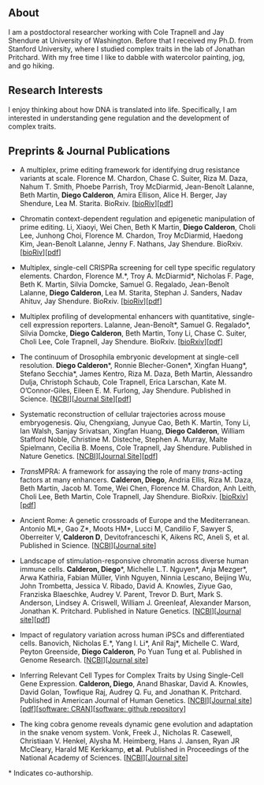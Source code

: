 ## About

I am a postdoctoral researcher working with Cole Trapnell and Jay Shendure at University of Washington. Before that I received my Ph.D. from Stanford University, where I studied complex traits in the lab of Jonathan Pritchard. With my free time I like to dabble with watercolor painting, jog, and go hiking.

## Research Interests

I enjoy thinking about how DNA is translated into life. Specifically, I am interested in understanding gene regulation and the development of complex traits.

## Preprints & Journal Publications

+ A multiplex, prime editing framework for identifying drug resistance variants at scale. Florence M. Chardon, Chase C. Suiter, Riza M. Daza, Nahum T. Smith, Phoebe Parrish, Troy McDiarmid, Jean-Benoît Lalanne, Beth Martin, **Diego Calderon**, Amira Ellison, Alice H. Berger, Jay Shendure, Lea M. Starita. BioRxiv. [[bioRiv](https://www.biorxiv.org/content/10.1101/2023.07.27.550902v1)][[pdf](2023.07.27.550902v1.full.pdf)]

+ Chromatin context-dependent regulation and epigenetic manipulation of prime editing. Li, Xiaoyi, Wei Chen, Beth K Martin,  **Diego Calderon**, Choli Lee, Junhong Choi, Florence M. Chardon, Troy McDiarmid, Haedong Kim, Jean-Benoît Lalanne, Jenny F. Nathans, Jay Shendure. BioRxiv. [[bioRiv](https://www.biorxiv.org/content/10.1101/2023.04.12.536587v1)][[pdf](2023.04.12.536587v1.full.pdf)]

+ Multiplex, single-cell CRISPRa screening for cell type specific regulatory elements. Chardon, Florence M.\*, Troy A. McDiarmid\*, Nicholas F. Page, Beth K. Martin, Silvia Domcke, Samuel G. Regalado, Jean-Benoît Lalanne, **Diego Calderon**, Lea M. Starita, Stephan J. Sanders, Nadav Ahituv, Jay Shendure. BioRxiv. [[bioRiv](https://www.biorxiv.org/content/10.1101/2023.03.28.534017v1)][[pdf](2023.03.28.534017v1.full.pdf)]

+ Multiplex profiling of developmental enhancers with quantitative, single-cell expression reporters. Lalanne, Jean-Benoît\*, Samuel G. Regalado\*, Silvia Domcke, **Diego Calderon**, Beth Martin, Tony Li, Chase C. Suiter, Choli Lee, Cole Trapnell, Jay Shendure. BioRxiv. [[bioRxiv](https://www.biorxiv.org/content/10.1101/2022.12.10.519236v1)][[pdf](2022.12.10.519236v1.full.pdf)]

+ The continuum of Drosophila embryonic development at single-cell resolution. **Diego Calderon**\*, Ronnie Blecher-Gonen\*, Xingfan Huang\*, Stefano Secchia\*, James Kentro, Riza M. Daza, Beth Martin, Alessandro Dulja, Christoph Schaub, Cole Trapnell, Erica Larschan, Kate M. O’Connor-Giles, Eileen E. M. Furlong, Jay Shendure. Published in Science. [[NCBI](https://pubmed.ncbi.nlm.nih.gov/35926038/)][[Journal Site](https://www.science.org/doi/10.1126/science.abn5800)][[pdf](science.abn5800.pdf)]

+ Systematic reconstruction of cellular trajectories across mouse embryogenesis. Qiu, Chengxiang, Junyue Cao, Beth K. Martin, Tony Li, Ian Walsh, Sanjay Srivatsan, Xingfan Huang, **Diego Calderon**, William Stafford Noble, Christine M. Disteche, Stephen A. Murray, Malte Spielmann, Cecilia B. Moens, Cole Trapnell, Jay Shendure. Published in Nature Genetics. [[NCBI](https://pubmed.ncbi.nlm.nih.gov/35288709/)][[Journal Site](https://www.nature.com/articles/s41588-022-01018-x)][[pdf](s41588-022-01018-x.pdf)]

+ *Trans*MPRA: A framework for assaying the role of many *trans*-acting factors at many enhancers. **Calderon, Diego**, Andria Ellis, Riza M. Daza, Beth Martin, Jacob M. Tome, Wei Chen, Florence M. Chardon, Anh Leith, Choli Lee, Beth Martin, Cole Trapnell, Jay Shendure. BioRxiv. [[bioRxiv](https://www.biorxiv.org/content/10.1101/2020.09.30.321323v1)][[pdf](2020.09.30.321323v1.full.pdf)]

+ Ancient Rome: A genetic crossroads of Europe and the Mediterranean. Antonio ML\*, Gao Z\*, Moots HM\*, Lucci M, Candilio F, Sawyer S, Oberreiter V, **Calderon D**, Devitofranceschi K, Aikens RC, Aneli S, et al. Published in Science. [[NCBI](https://www.ncbi.nlm.nih.gov/pubmed/31699931)][[Journal site](https://science.sciencemag.org/content/366/6466/708.full)]

+ Landscape of stimulation-responsive chromatin across diverse human immune cells. **Calderon, Diego**\*, Michelle L.T. Nguyen\*, Anja Mezger\*, Arwa Kathiria, Fabian Müller, Vinh Nguyen, Ninnia Lescano, Beijing Wu, John Trombetta, Jessica V. Ribado, David A. Knowles, Ziyue Gao, Franziska Blaeschke, Audrey V. Parent, Trevor D. Burt, Mark S. Anderson, Lindsey A. Criswell, William J. Greenleaf, Alexander Marson, Jonathan K. Pritchard. Published in Nature Genetics. [[NCBI](https://www.ncbi.nlm.nih.gov/pubmed/31570894)][[Journal site](https://www.nature.com/articles/s41588-019-0505-9)][[pdf](nihms-1538431.pdf)]

+ Impact of regulatory variation across human iPSCs and differentiated cells. Banovich, Nicholas E.\*, Yang I. Li\*, Anil Raj\*, Michelle C. Ward, Peyton Greenside, **Diego Calderon**, Po Yuan Tung et al. Published in Genome Research. [[NCBI](https://www.ncbi.nlm.nih.gov/pubmed/29208628)][[Journal site](https://genome.cshlp.org/content/28/1/122.long)]

+ Inferring Relevant Cell Types for Complex Traits by Using Single-Cell Gene Expression. **Calderon, Diego**, Anand Bhaskar, David A. Knowles, David Golan, Towfique Raj, Audrey Q. Fu, and Jonathan K. Pritchard. Published in American Journal of Human Genetics. [[NCBI](https://www.ncbi.nlm.nih.gov/pubmed/29106824)][[Journal site](http://www.cell.com/ajhg/fulltext/S0002-9297(17)30378-6)][[pdf](1-s2.0-S0002929717303786-main.pdf)][[software: CRAN](https://cran.r-project.org/package=rolypoly)][[software: github repository](https://github.com/dcalderon/rolypoly)]

+ The king cobra genome reveals dynamic gene evolution and adaptation in the snake venom system. Vonk, Freek J., Nicholas R. Casewell, Christiaan V. Henkel, Alysha M. Heimberg, Hans J. Jansen, Ryan JR McCleary, Harald ME Kerkkamp, **et al**. Published in Proceedings of the National Academy of Sciences. [[NCBI](https://www.ncbi.nlm.nih.gov/pubmed/24297900)][[Journal site](https://www.pnas.org/content/110/51/20651.long)]

\* Indicates co-authorship.